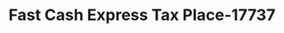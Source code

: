 ---
f_zip-code: 52404
f_state-code: IA
title: Fast Cash Express Tax Place-17737
f_phone: 319-366-5900
f_city-only: Cedar Rapids
f_address: 3315 Williams Blvd Sw Ste 6 Cedar Rapids
f_location-unique-id: '17737'
slug: fast-cash-express-tax-place-17737
updated-on: '2024-05-30T13:46:58.046Z'
created-on: '2024-05-30T13:36:59.803Z'
published-on: '2024-05-30T13:54:32.469Z'
f_city-state: cms/city/cedar-rapids-ia.md
f_company: cms/company/fast-cash-express-tax-place.md
f_state: cms/state/iowa.md
layout: '[payday-loan].html'
tags: payday-loan
---